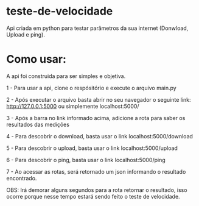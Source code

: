 # teste-de-velocidade
Api criada em python para testar parâmetros da sua internet (Donwload, Upload e ping). 

# Como usar:
A api foi construida para ser simples e objetiva.

1 - Para usar a api, clone o respósitório e execute o arquivo main.py 

2 - Após executar o arquivo basta abrir no seu navegador o seguinte link: http://127.0.0.1:5000 ou simplemente localhost:5000/ 

3 - Após a barra no link informado acima, adicione a rota para saber os resultados das medições

4 - Para descobrir o download, basta usar o link localhost:5000/download

5 - Para descobrir o upload, basta usar o link localhost:5000/upload

6 - Para descobrir o ping, basta usar o link localhost:5000/ping

7 - Ao acessar as rotas, será retornado um json informando o resultado encontrado.


OBS: Irá demorar alguns segundos para a rota retornar o resultado, isso ocorre porque nesse tempo estará sendo feito o teste de velocidade.
